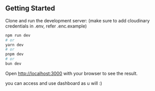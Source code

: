 
## Getting Started

Clone and run the development server:
(make sure to add cloudinary credentials in .env, refer .enc.example)
```bash
npm run dev
# or
yarn dev
# or
pnpm dev
# or
bun dev
```

Open [http://localhost:3000](http://localhost:3000) with your browser to see the result.

you can access and use dashboard as u will :)

